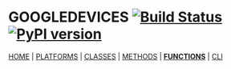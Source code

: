 # GOOGLEDEVICES [![Build Status][travis_status]][travis] [![PyPI version][pypi_badge]][pypi]

[HOME][home] | [PLATFORMS][platforms] | [CLASSES][classes] | [METHODS][methods] | [**FUNCTIONS**][functions] | [CLI][cli]



<!-- menu -->
[travis]: https://travis-ci.com/ludeeus/googledevices
[travis_status]: https://travis-ci.com/ludeeus/googledevices.svg?branch=master
[pypi]:https://pypi.org/project/googledevices/
[pypi_badge]: https://badge.fury.io/py/googledevices.svg
[home]: https://ludeeus.github.io/ROOT/index.md
[platforms]: https://ludeeus.github.io/ROOT/platforms.md
[classes]: https://ludeeus.github.io/ROOT/classes.md
[methods]: https://ludeeus.github.io/ROOT/methods.md
[functions]: https://ludeeus.github.io/ROOT/functions.md
[cli]: https://ludeeus.github.io/ROOT/cli.md